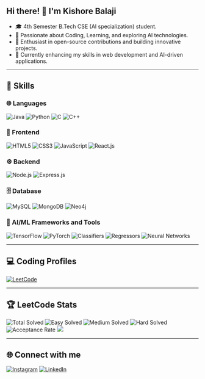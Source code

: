 ## Hi there! 👋 I'm Kishore Balaji

- 🎓 4th Semester B.Tech CSE (AI specialization) student.
- 👀 Passionate about Coding, Learning, and exploring AI technologies.
- 🌟 Enthusiast in open-source contributions and building innovative projects.
- 🌱 Currently enhancing my skills in web development and AI-driven applications.

--- 
## 🚀 Skills

### 🌐 Languages
<p align="left">
  <img src="https://img.shields.io/badge/Java-FF6F00?style=for-the-badge&logo=java&logoColor=white" alt="Java" />
  <img src="https://img.shields.io/badge/Python-3776AB?style=for-the-badge&logo=python&logoColor=white" alt="Python" />
  <img src="https://img.shields.io/badge/C-00599C?style=for-the-badge&logo=c&logoColor=white" alt="C" />
  <img src="https://img.shields.io/badge/C++-F34B7D?style=for-the-badge&logo=cplusplus&logoColor=white" alt="C++" />
</p>

### 🎨 Frontend
<p align="left">
  <img src="https://img.shields.io/badge/HTML5-E34F26?style=for-the-badge&logo=html5&logoColor=white" alt="HTML5" />
  <img src="https://img.shields.io/badge/CSS3-1572B6?style=for-the-badge&logo=css3&logoColor=white" alt="CSS3" />
  <img src="https://img.shields.io/badge/JavaScript-F7DF1E?style=for-the-badge&logo=javascript&logoColor=black" alt="JavaScript" />
  <img src="https://img.shields.io/badge/React.js-61DAFB?style=for-the-badge&logo=react&logoColor=black" alt="React.js" />
</p>

### ⚙️ Backend
<p align="left">
  <img src="https://img.shields.io/badge/Node.js-339933?style=for-the-badge&logo=nodedotjs&logoColor=white" alt="Node.js" />
  <img src="https://img.shields.io/badge/Express.js-000000?style=for-the-badge&logo=express&logoColor=white" alt="Express.js" />
</p>

### 🗄️ Database
<p align="left">
  <img src="https://img.shields.io/badge/MySQL-4479A1?style=for-the-badge&logo=mysql&logoColor=white" alt="MySQL" />
  <img src="https://img.shields.io/badge/MongoDB-47A248?style=for-the-badge&logo=mongodb&logoColor=white" alt="MongoDB" />
  <img src="https://img.shields.io/badge/Neo4j-008CC1?style=for-the-badge&logo=neo4j&logoColor=white" alt="Neo4j" />
</p>

### 🧠 AI/ML Frameworks and Tools
<p align="left">
  <img src="https://img.shields.io/badge/TensorFlow-FF6F00?style=for-the-badge&logo=tensorflow&logoColor=white" alt="TensorFlow" />
  <img src="https://img.shields.io/badge/PyTorch-EE4C2C?style=for-the-badge&logo=pytorch&logoColor=white" alt="PyTorch" />
  <img src="https://img.shields.io/badge/Classifiers-3776AB?style=for-the-badge&logo=python&logoColor=white" alt="Classifiers" />
  <img src="https://img.shields.io/badge/Regressors-2F72A9?style=for-the-badge&logo=python&logoColor=white" alt="Regressors" />
  <img src="https://img.shields.io/badge/Neural%20Networks-0080FF?style=for-the-badge&logo=python&logoColor=white" alt="Neural Networks" />
</p>

---

## 💻 Coding Profiles
<p align="left">
  <a href="https://leetcode.com/u/US8yszMLEV" target="_blank"><img src="https://img.shields.io/badge/LeetCode-FFA116?style=for-the-badge&logo=leetcode&logoColor=black" alt="LeetCode" /></a>
</p>

---
## 🏆 LeetCode Stats

<p align="left">
  <img src="https://img.shields.io/badge/Total%20Solved-42%2F3400-orange?style=for-the-badge" alt="Total Solved" />
  <img src="https://img.shields.io/badge/Easy%20Solved-20%2F845-brightgreen?style=for-the-badge" alt="Easy Solved" />
  <img src="https://img.shields.io/badge/Medium%20Solved-17%2F1773-yellow?style=for-the-badge" alt="Medium Solved" />
  <img src="https://img.shields.io/badge/Hard%20Solved-5%2F782-red?style=for-the-badge" alt="Hard Solved" />
  <img src="https://img.shields.io/badge/Acceptance%20Rate-84.34%25-blue?style=for-the-badge" alt="Acceptance Rate" />
  <img src="https://img.shields.io/badge/Ranking-1964927-lightgrey?style=for-the-badge" />
</p>

---

## 🌐 Connect with me
<p align="left">
  <a href="https://www.instagram.com/kishore_balaji_03" target="_blank"><img src="https://img.shields.io/badge/Instagram-E4405F?style=for-the-badge&logo=instagram&logoColor=white" alt="Instagram" /></a>
  <a href="https://www.linkedin.com/in/kishore-balaji-081168292" target="_blank"><img src="https://img.shields.io/badge/LinkedIn-0077B5?style=for-the-badge&logo=linkedin&logoColor=white" alt="LinkedIn" /></a>
</p>
